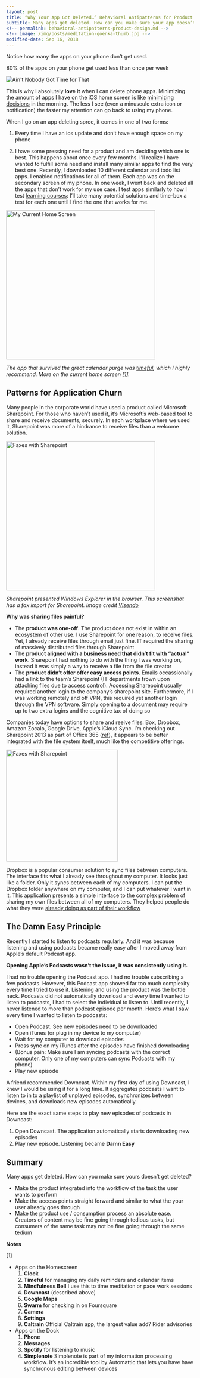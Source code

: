 ```yaml
---
layout: post
title: “Why Your App Got Deleted…” Behavioral Antipatterns for Product Design
subtitle: Many apps get deleted. How can you make sure your app doesn’t get deleted? This essay shares patterns and antipatterns for product design
<!-- permalink: behavioral-antipatterns-product-design.md -->
<!-- image: /img/posts/meditation-goenka-thumb.jpg -->
modified-date: Sep 16, 2018
---
```

Notice how many the apps on your phone don’t get used.

80% of the apps on your phone get used less than once per week

<img src="https://github.com/fxchen/frankc/raw/master/2014%20November/aint-nobody.gif" alt="Ain't Nobody Got Time for That" />

This is why I absolutely <strong>love it</strong> when I can delete phone apps. Minimizing the amount of apps I have on the iOS home screen is like <a href="http://frankc.wordpress.com/2014/08/03/playlist-your-morning-routine-beat-complexity-like-a-boss/">minimizing decisions</a> in the morning. The less I see (even a minuscule extra icon or notification) the faster my attention can go back to using my phone.

When I go on an app deleting spree, it comes in one of two forms:

1) Every time I have an ios update and don’t have enough space on my phone

2) I have some pressing need for a product and am deciding which one is best. This happens about once every few months. I’ll realize I have wanted to fulfill some need and install many similar apps to find the very best one. Recently, I downloaded 10 different calendar and todo list apps. I enabled notifications for all of them. Each app was on the secondary screen of my phone. In one week, I went back and deleted all the apps that don’t work for my use case. I test apps similarly to how I test <a href="frankc.wordpress.com/2014/10/26/the-ultimate-beginners-guide-to-web-development-lessons-from-the-web-lead-of-an-amazon-web-service/">learning courses</a>: I’ll take many potential solutions and time-box a test for each one until I find the one that works for me.

<a href="https://github.com/fxchen/frankc/raw/master/2014%20November/homescreen.png"><img src="https://github.com/fxchen/frankc/raw/master/2014%20November/homescreen.png" alt="My Current Home Screen" height="400px" /></a>

<em>The app that survived the great calendar purge was <a href="http://timeful.com">timeful</a>, which I highly recommend. More on the current home screen [<a href="#application-churn-notes">1</a>].</em>
<h2 id="patterns-for-application-churn">Patterns for Application Churn</h2>
Many people in the corporate world have used a product called Microsoft Sharepoint. For those who haven’t used it, it’s Microsoft’s web-based tool to share and receive documents, securely. In each workplace where we used it, Sharepoint was more of a hindrance to receive files than a welcome solution.

<a href="https://github.com/fxchen/frankc/raw/master/2014%20November/faxes-sharepoint.png"><img src="https://github.com/fxchen/frankc/raw/master/2014%20November/faxes-sharepoint.png" alt="Faxes with Sharepoint" height="400px" /></a>

<em>Sharepoint presented Windows Explorer in the browser. This screenshot has a fax import for Sharepoint. Image credit <a href="http://www.blog.visendo.com/post/2010/08/27/Visendo-Fax-Server-and-SharePoint-2010-How-to-ScreenShots.aspx">Visendo</a></em>

<strong>Why was sharing files painful?</strong>
<ul>
  <li>The <strong>product was one-off</strong>. The product does not exist in within an ecosystem of other use. I use Sharepoint for one reason, to receive files. Yet, I already receive files through email just fine. IT required the sharing of massively distributed files through Sharepoint</li>
  <li>The <strong>product aligned with a business need that didn’t fit with “actual” work</strong>. Sharepoint had nothing to do with the thing I was working on, instead it was simply a way to receive a file from the file creator</li>
  <li>The <strong>product didn’t offer offer easy access points</strong>. Emails occassionally had a link to the team’s Sharepoint (IT departments frown upon attaching files due to access control). Accessing Sharepoint usually required another login to the company’s sharepoint site. Furthermore, if I was working remotely and off VPN, this required yet another login through the VPN software. Simply opening to a document may require up to two extra logins and the cognitive tax of doing so</li>
</ul>
Companies today have options to share and reeive files: Box, Dropbox, Amazon Zocalo, Google Drive, Apple’s iCloud Sync. I’m checking out Sharepoint 2013 as part of Office 365 (<a href="https://products.office.com/en-us/sharepoint/sharepoint-2013-overview-collaboration-software-features">ref</a>), it appears to be better integrated with the file system itself, much like the competitive offerings.

<a href="https://github.com/fxchen/frankc/raw/master/2014%20November/dropbox.png"><img src="https://github.com/fxchen/frankc/raw/master/2014%20November/dropbox.png" alt="Faxes with Sharepoint" height="300px" /></a>

Dropbox is a popular consumer solution to sync files between computers. The interface fits what I already see throughout my computer. It looks just like a folder. Only it syncs between each of my computers. I can put the Dropbox folder anywhere on my computer, and I can put whatever I want in it. This application presents a simple interface to the complex problem of sharing my own files between all of my computers. They helped people do what they were <a href="http://frankc.wordpress.com/2014/08/09/how-to-design-for-habit-the-secret-to-making-great-products/">already doing as part of their workflow</a>
<h2 id="the-damn-easy-principle">The Damn Easy Principle</h2>
Recently I started to listen to podcasts regularly. And it was because listening and using podcasts became really easy after I moved away from Apple’s default Podcast app.

<strong>Opening Apple’s Podcasts wasn’t the issue, it was consistently using it.</strong>

I had no trouble opening the Podcast app. I had no trouble subscribing a few podcasts. However, this Podcast app showed far too much complexity every time I tried to use it. Listening and using the product was the bottle neck. Podcasts did not automatically download and every time I wanted to listen to podcasts, I had to select the individual to listen to. Until recently, I never listened to more than podcast episode per month. Here’s what I saw every time I wanted to listen to podcasts:
<ul>
  <li>Open Podcast. See new episodes need to be downloaded</li>
  <li>Open iTunes (or plug in my device to my computer)</li>
  <li>Wait for my computer to download episodes</li>
  <li>Press sync on my iTunes after the episodes have finished downloading</li>
  <li>(Bonus pain: Make sure I am syncing podcasts with the correct computer. Only one of my computers can sync Podcasts with my phone)</li>
  <li>Play new episode</li>
</ul>
A friend recommended Downcast. Within my first day of using Downcast, I knew I would be using it for a long time. It aggregates podcasts I want to listen to in to a playlist of unplayed episodes, synchronizes between devices, and downloads new episodes automatically.

Here are the exact same steps to play new episodes of podcasts in Downcast:
<ol>
  <li>Open Downcast. The application automatically starts downloading new episodes</li>
  <li>Play new episode. Listening became <strong>Damn Easy</strong></li>
</ol>
<h2 id="summary">Summary</h2>
Many apps get deleted. How can you make sure yours doesn’t get deleted?
<ul>
  <li>Make the product integrated into the workflow of the task the user wants to perform</li>
  <li>Make the access points straight forward and similar to what the your user already goes through</li>
  <li>Make the product use / consumption process an absolute ease. Creators of content may be fine going through tedious tasks, but consumers of the same task may not be fine going through the same tedium</li>
</ul>
<strong>Notes</strong>

[1]
<ul>
  <li>Apps on the Homescreen
<ol>
  <li><strong>Clock</strong></li>
  <li><strong>Timeful</strong> for managing my daily reminders and calendar items</li>
  <li><strong>Mindfulness Bell</strong> I use this to time meditation or pace work sessions</li>
  <li><strong>Downcast</strong> (described above)</li>
  <li><strong>Google Maps</strong></li>
  <li><strong>Swarm</strong> for checking in on Foursquare</li>
  <li><strong>Camera</strong></li>
  <li><strong>Settings</strong></li>
  <li><strong>Caltrain</strong> Official Caltrain app, the largest value add? Rider advisories</li>
</ol>
</li>
  <li>Apps on the Dock
<ol>
  <li><strong>Phone</strong></li>
  <li><strong>Messages</strong></li>
  <li><strong>Spotify</strong> for listening to music</li>
  <li><strong>Simplenote</strong> Simplenote is part of my information processing workflow. It’s an incredible tool by Automattic that lets you have have synchronous editing between devices</li>
</ol>
</li>
</ul>

<img src="https://ga-beacon.appspot.com/UA-36961797-1/sheets/2014-nov-application-churn" alt="" width="0" height="0" />
